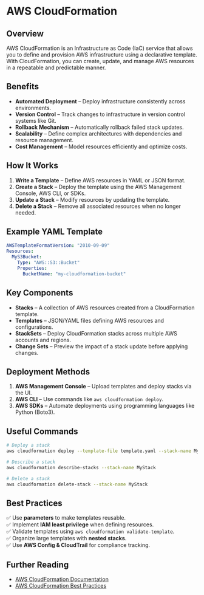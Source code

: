 # AWS CloudFormation

## Overview
AWS CloudFormation is an Infrastructure as Code (IaC) service that allows you to define and provision AWS infrastructure using a declarative template. With CloudFormation, you can create, update, and manage AWS resources in a repeatable and predictable manner.

## Benefits
- **Automated Deployment** – Deploy infrastructure consistently across environments.
- **Version Control** – Track changes to infrastructure in version control systems like Git.
- **Rollback Mechanism** – Automatically rollback failed stack updates.
- **Scalability** – Define complex architectures with dependencies and resource management.
- **Cost Management** – Model resources efficiently and optimize costs.

## How It Works
1. **Write a Template** – Define AWS resources in YAML or JSON format.
2. **Create a Stack** – Deploy the template using the AWS Management Console, AWS CLI, or SDKs.
3. **Update a Stack** – Modify resources by updating the template.
4. **Delete a Stack** – Remove all associated resources when no longer needed.

## Example YAML Template
```yaml
AWSTemplateFormatVersion: "2010-09-09"
Resources:
  MyS3Bucket:
    Type: "AWS::S3::Bucket"
    Properties:
      BucketName: "my-cloudformation-bucket"
```

## Key Components
- **Stacks** – A collection of AWS resources created from a CloudFormation template.
- **Templates** – JSON/YAML files defining AWS resources and configurations.
- **StackSets** – Deploy CloudFormation stacks across multiple AWS accounts and regions.
- **Change Sets** – Preview the impact of a stack update before applying changes.

## Deployment Methods
1. **AWS Management Console** – Upload templates and deploy stacks via the UI.
2. **AWS CLI** – Use commands like `aws cloudformation deploy`.
3. **AWS SDKs** – Automate deployments using programming languages like Python (Boto3).

## Useful Commands
```sh
# Deploy a stack
aws cloudformation deploy --template-file template.yaml --stack-name MyStack

# Describe a stack
aws cloudformation describe-stacks --stack-name MyStack

# Delete a stack
aws cloudformation delete-stack --stack-name MyStack
```

## Best Practices
✅ Use **parameters** to make templates reusable.  
✅ Implement **IAM least privilege** when defining resources.  
✅ Validate templates using `aws cloudformation validate-template`.  
✅ Organize large templates with **nested stacks**.  
✅ Use **AWS Config & CloudTrail** for compliance tracking.  

## Further Reading
- [AWS CloudFormation Documentation](https://docs.aws.amazon.com/cloudformation/)
- [AWS CloudFormation Best Practices](https://docs.aws.amazon.com/AWSCloudFormation/latest/UserGuide/best-practices.html)
